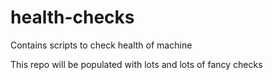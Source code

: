 # health-checks

Contains scripts to check health of machine

This repo will be populated with lots and lots of fancy checks
